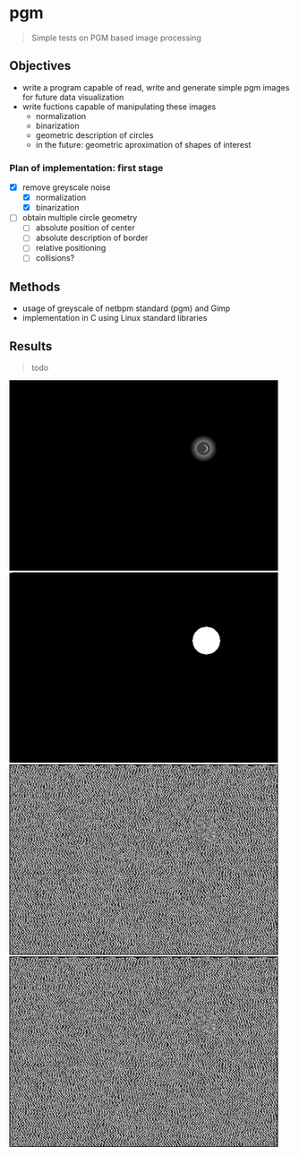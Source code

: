 # pgm
> Simple tests on PGM based image processing

## Objectives

* write a program capable of read, write and generate simple pgm images for future data visualization
* write fuctions capable of manipulating these images
  * normalization
  * binarization
  * geometric description of circles
  * in the future: geometric aproximation of shapes of interest

### Plan of implementation: first stage
  - [x] remove greyscale noise
    - [x] normalization
    - [x] binarization
  - [ ] obtain multiple circle geometry
    - [ ] absolute position of center
    - [ ] absolute description of border
    - [ ] relative positioning
    - [ ] collisions?

## Methods
  * usage of greyscale of netbpm standard (pgm) and Gimp
  * implementation in C using Linux standard libraries

## Results
  
  > todo

![Input 1](img/in.png)
![Input 1](img/in2.png)
![Input 1](img/in3.png)
![Input 1](img/in3.png)
